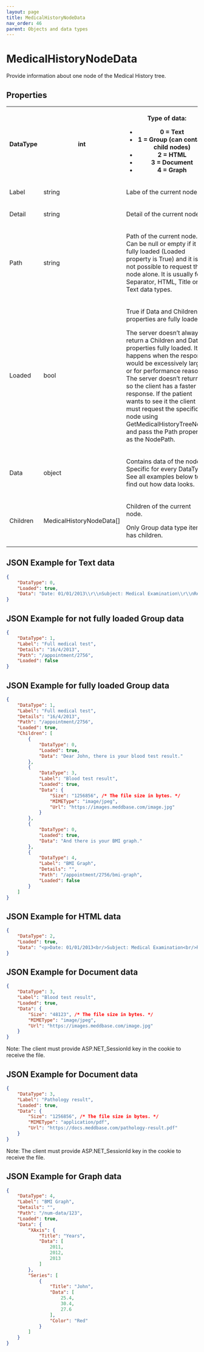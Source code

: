 ```yaml
---
layout: page
title: MedicalHistoryNodeData
nav_order: 46
parent: Objects and data types
---
```


# MedicalHistoryNodeData

Provide information about one node of the Medical History tree.

## Properties

<table><tbody><tr><th><p>DataType</p></th><th><p>int</p></th><th><p>Type of data:</p><ul><li>0 = Text</li><li>1 = Group (can contain child nodes)</li><li>2 = HTML</li><li>3 = Document</li><li>4 = Graph</li></ul></th></tr><tr><td><p>Label</p></td><td><p>string</p></td><td><p>Labe of the current node.</p></td></tr><tr><td><p>Detail</p></td><td><p>string</p></td><td><p>Detail of the current node.</p></td></tr><tr><td><p>Path</p></td><td><p>string</p></td><td><p>Path of the current node. Can be null or empty if it is fully loaded (Loaded property is True) and it is not possible to request this node alone. It is usually for Separator, HTML, Title or Text data types.</p></td></tr><tr><td><p>Loaded</p></td><td><p>bool</p></td><td><p>True if Data and Children properties are fully loaded.</p><p>The server doesn’t always return a Children and Data properties fully loaded. It happens when the response would be excessively large or for performance reasons. The server doesn’t return it so the client has a faster response. If the patient wants to see it the client must request the specific node using GetMedicalHistoryTreeNode and pass the Path property as the NodePath.</p></td></tr><tr><td><p>Data</p></td><td><p>object</p></td><td><p>Contains data of the node. Specific for every DataType. See all examples below to find out how data looks.</p></td></tr><tr><td><p>Children</p></td><td><p>MedicalHistoryNodeData[]</p></td><td><p>Children of the current node.</p><p>Only Group data type item has children.</p></td></tr></tbody></table>

## JSON Example for Text data

```json
{
    "DataType": 0,
    "Loaded": true,
    "Data": "Date: 01/01/2013\\r\\nSubject: Medical Examination\\r\\nRef/nr: ABC-1231243\\r\\n\\r\\nName: Mister X\\r\\nAge: 30\\r\\n\\r\\nGender: Male"
}
```

## JSON Example for not fully loaded Group data

```json
{
    "DataType": 1,
    "Label": "Full medical test",
    "Details": "16/4/2013",
    "Path": "/appointment/2756",
    "Loaded": false
}
```

## JSON Example for fully loaded Group data

```json
{
    "DataType": 1,
    "Label": "Full medical test",
    "Details": "16/4/2013",
    "Path": "/appointment/2756",
    "Loaded": true,
    "Children": [
        {
            "DataType": 0,
            "Loaded": true,
            "Data": "Dear John, there is your blood test result."
        },
        {
            "DataType": 3,
            "Label": "Blood test result",
            "Loaded": true,
            "Data": {
                "Size": "1256856", /* The file size in bytes. */
                "MIMEType": "image/jpeg",
                "Url": "https://images.meddbase.com/image.jpg"
            }
        },
        {
            "DataType": 0,
            "Loaded": true,
            "Data": "And there is your BMI graph."
        },
        {
            "DataType": 4,
            "Label": "BMI Graph",
            "Details": "",
            "Path": "/appointment/2756/bmi-graph",
            "Loaded": false
        }
    ]
}
```

## JSON Example for HTML data

```json
{
    "DataType": 2,
    "Loaded": true,
    "Data": "<p>Date: 01/01/2013<br/>Subject: Medical Examination<br/>Ref/nr: ABC-1231243<br/><br/>Name: Mister X<br/>Age: 30<br/>Gender: Male</p><hr/><table><tr><td>Table</td><td>Example</td></tr></table>"
}
```

## JSON Example for Document data

```json
{
    "DataType": 3,
    "Label": "Blood test result",
    "Loaded": true,
    "Data": {
        "Size": "48123", /* The file size in bytes. */
        "MIMEType": "image/jpeg",
        "Url": "https://images.meddbase.com/image.jpg"
    }
}
```

Note: The client must provide ASP.NET_SessionId key in the cookie to receive the file.

## JSON Example for Document data

```json
{
    "DataType": 3,
    "Label": "Pathology result",
    "Loaded": true,
    "Data": {
        "Size": "1256856", /* The file size in bytes. */
        "MIMEType": "application/pdf",
        "Url": "https://docs.meddbase.com/pathology-result.pdf"
    }
}
```

Note: The client must provide ASP.NET_SessionId key in the cookie to receive the file.

## JSON Example for Graph data

```json
{
    "DataType": 4,
    "Label": "BMI Graph",
    "Details": "",
    "Path": "/num-data/123",
    "Loaded": true,
    "Data": {
        "XAxis": {
            "Title": "Years",
            "Data": [
                2011,
                2012,
                2013
            ]
        },
        "Series": [
            {
                "Title": "John",
                "Data": [
                    25.4,
                    30.4,
                    27.6
                ],
                "Color": "Red"
            }
        ]
    }
}
```
